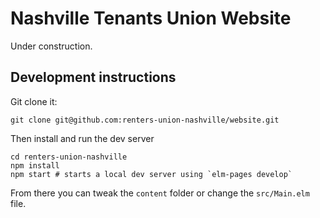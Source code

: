 # Nashville Tenants Union Website

Under construction.

## Development instructions

Git clone it:

```
git clone git@github.com:renters-union-nashville/website.git
```

Then install and run the dev server

```
cd renters-union-nashville
npm install
npm start # starts a local dev server using `elm-pages develop`
```

From there you can tweak the `content` folder or change the `src/Main.elm` file.

